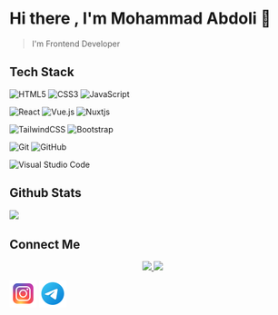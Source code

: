 <h1>Hi there , I'm Mohammad Abdoli 👋</h1>

>I'm Frontend Developer

<h2>Tech Stack</h2>

![HTML5](https://img.shields.io/badge/html5-%23E34F26.svg?style=for-the-badge&logo=html5&logoColor=white) ![CSS3](https://img.shields.io/badge/css3-%231572B6.svg?style=for-the-badge&logo=css3&logoColor=white) ![JavaScript](https://img.shields.io/badge/javascript-%23323330.svg?style=for-the-badge&logo=javascript&logoColor=%23F7DF1E)

![React](https://img.shields.io/badge/react-%2320232a.svg?style=for-the-badge&logo=react&logoColor=%2361DAFB) ![Vue.js](https://img.shields.io/badge/vuejs-%2335495e.svg?style=for-the-badge&logo=vuedotjs&logoColor=%234FC08D) ![Nuxtjs](https://img.shields.io/badge/Nuxt-002E3B?style=for-the-badge&logo=nuxtdotjs&logoColor=#00DC82) 

![TailwindCSS](https://img.shields.io/badge/tailwindcss-%2338B2AC.svg?style=for-the-badge&logo=tailwind-css&logoColor=white) ![Bootstrap](https://img.shields.io/badge/bootstrap-%238511FA.svg?style=for-the-badge&logo=bootstrap&logoColor=white)

![Git](https://img.shields.io/badge/git-%23F05033.svg?style=for-the-badge&logo=git&logoColor=white) ![GitHub](https://img.shields.io/badge/github-%23121011.svg?style=for-the-badge&logo=github&logoColor=white)

![Visual Studio Code](https://img.shields.io/badge/Visual%20Studio%20Code-0078d7.svg?style=for-the-badge&logo=visual-studio-code&logoColor=white)


<h2>Github Stats</h2>
<img src="https://github-readme-stats.vercel.app/api?username=Mohammadabdolii&show_icons=true&theme=radical" />

<h2>Connect Me</h2>

<p align="center">
  <a href="https://instagram.com/abdoli0101">
    <img src="https://img.shields.io/badge/Instagramt-@Abdoli0101-red?style=flat&logo=instagram"/>
  </a>
  <a href="https://t.me/Abdoli01">
    <img src="https://img.shields.io/badge/Telegram-@Abdoli01-blue?style=flat&logo=telegram"/>
  </a>
</p>

<a href="https://instagram.com/abdoli0101"><img src="https://github.com/Mohammadabdolii/Mohammadabdolii/blob/main/icons8-instagram-48.png?raw=true" /></a>
<a href="https://t.me/Abdoli01"><img src="https://github.com/Mohammadabdolii/Mohammadabdolii/blob/main/icons8-telegram-48.png?raw=true" /></a>
